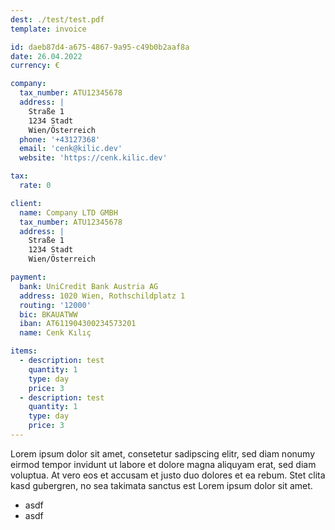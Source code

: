 ```yaml
---
dest: ./test/test.pdf
template: invoice

id: daeb87d4-a675-4867-9a95-c49b0b2aaf8a
date: 26.04.2022
currency: €

company:
  tax_number: ATU12345678
  address: |
    Straße 1
    1234 Stadt
    Wien/Österreich
  phone: '+43127368'
  email: 'cenk@kilic.dev'
  website: 'https://cenk.kilic.dev'

tax:
  rate: 0

client:
  name: Company LTD GMBH
  tax_number: ATU12345678
  address: |
    Straße 1
    1234 Stadt
    Wien/Österreich

payment:
  bank: UniCredit Bank Austria AG
  address: 1020 Wien, Rothschildplatz 1
  routing: '12000'
  bic: BKAUATWW
  iban: AT611904300234573201
  name: Cenk Kılıç

items:
  - description: test
    quantity: 1
    type: day
    price: 3
  - description: test
    quantity: 1
    type: day
    price: 3
---
```


Lorem ipsum dolor sit amet, consetetur sadipscing elitr, sed diam nonumy eirmod tempor invidunt ut labore et dolore magna aliquyam erat, sed diam voluptua. At vero eos et accusam et justo duo dolores et ea rebum. Stet clita kasd gubergren, no sea takimata sanctus est Lorem ipsum dolor sit amet.

- asdf
- asdf
